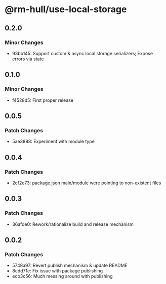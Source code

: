 # @rm-hull/use-local-storage

## 0.2.0

### Minor Changes

- 93bb145: Support custom & async local storage serializers; Expose errors via state

## 0.1.0

### Minor Changes

- f4528d5: First proper release

## 0.0.5

### Patch Changes

- 5ae3888: Experiment with module type

## 0.0.4

### Patch Changes

- 2cf2e73: package.json main/module were pointing to non-existent files

## 0.0.3

### Patch Changes

- 36afde0: Rework/rationalize build and release mechanism

## 0.0.2

### Patch Changes

- 5748a97: Revert publish mechanism & update README
- 8cdd71e: Fix issue with package publishing
- ecb3c56: Much messing around with publishing
